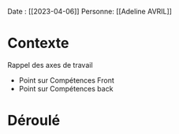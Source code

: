 
Date : [[2023-04-06]]
Personne:  [[Adeline AVRIL]]

# Contexte

Rappel des axes de travail
- Point sur Compétences Front 
- Point sur Compétences back


# Déroulé
